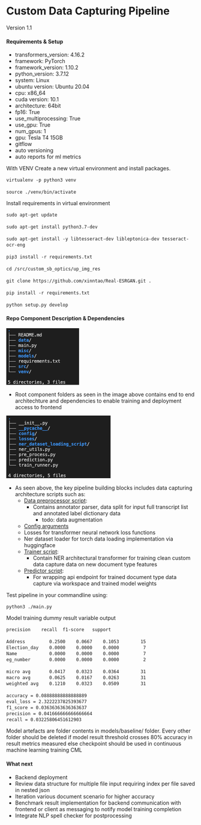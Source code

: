 Custom Data Capturing Pipeline
======================
Version 1.1

#### Requirements & Setup

- transformers_version: 4.16.2
- framework: PyTorch
- framework_version: 1.10.2
- python_version: 3.7.12
- system: Linux
- ubuntu version: Ubuntu 20.04
- cpu: x86_64
- cuda version: 10.1
- architecture: 64bit
- fp16: True
- use_multiprocessing: True
- use_gpu: True
- num_gpus: 1
- gpu: Tesla T4  15GB
- gitflow
- auto versioning
- auto reports for ml metrics

With VENV Create a new virtual environment and install packages.

    virtualenv -p python3 venv

    source ./venv/bin/activate

Install requirements in virtual environment

    sudo apt-get update

    sudo apt-get install python3.7-dev

    sudo apt-get install -y libtesseract-dev libleptonica-dev tesseract-ocr-eng
    
    pip3 install -r requirements.txt

    cd /src/custom_sb_optics/up_img_res

    git clone https://github.com/xinntao/Real-ESRGAN.git .

    pip install -r requirements.txt

    python setup.py develop 


#### Repo Component Description & Dependencies

![Repo Directory and Components](misc/dir_01.png)

- Root component folders as seen in the image above contains end to end architechture and dependencies to enable training and deployment access to frontend 

![Repo Directory and Components](misc/dir_02.png)

- As seen above, the key pipeline building blocks includes data capturing architecture scripts such as:
    - [Data preprocessor script](src/custom_sb_optics/pre_process.py):
        - Contains annotator parser, data split for input full transcript list and annotated label dictionary data
            - todo: data augmentation
    - [Config arguments](src/custom_sb_optics/config/)
    - Losses for transformer neural network loss functions
    - Ner dataset loader for torch data loading implementation via huggingface
    - [Trainer script](src/custom_sb_optics/train_runner.py):
        - Contain NER architectural transformer for training clean custom data capture data on new document type features
    - [Predictor script](src/custom_sb_optics/prediction.py): 
        - For wrapping api endpoint for trained document type data capture via workspace and trained model weights

Test pipeline in your commandline using:

    python3 ./main.py

Model training dummy result variable output

    precision    recall  f1-score   support

    Address         0.2500    0.0667    0.1053        15
    Election_day    0.0000    0.0000    0.0000         7
    Name            0.0000    0.0000    0.0000         7
    eg_number       0.0000    0.0000    0.0000         2

    micro avg       0.0417    0.0323    0.0364        31
    macro avg       0.0625    0.0167    0.0263        31
    weighted avg    0.1210    0.0323    0.0509        31

    accuracy = 0.08888888888888889
    eval_loss = 2.3222237825393677
    f1_score = 0.03636363636363637
    precision = 0.041666666666666664
    recall = 0.03225806451612903

Model artefacts are folder contents in models/baseline/ folder. Every other folder should be deleted if model result threshold crosses 80% accuracy in result metrics measured else checkpoint should be used in continuous machine learning training CML

#### What next

- Backend deployment
- Review data structure for multiple file input requiring index per file saved in nested json
- Iteration various document scenario for higher accuracy
- Benchmark result implementation for backend communication with frontend or client as messaging to notify model training completion
- Integrate NLP spell checker for postprocessing
